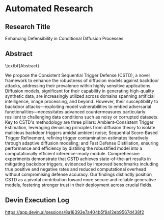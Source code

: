 
# Automated Research
## Research Title
Enhancing Defensibility in Conditional Diffusion Processes

## Abstract
\textbf{Abstract}

We propose the Consistent Sequential Trigger Defense (CSTD), a novel framework to enhance the robustness of diffusion models against backdoor attacks, addressing their prevalence within highly sensitive applications. Diffusion models, significant for their capability in generating high-quality synthetic data, are increasingly utilized across domains spanning artificial intelligence, image processing, and beyond. However, their susceptibility to backdoor attacks—exploiting model vulnerabilities to embed adversarial functionalities—necessitates advanced countermeasures particularly resilient to challenging data conditions such as noisy or corrupted datasets. Key to CSTD's methodology are three pillars: Ambient-Consistent Trigger Estimation, leveraging denoising principles from diffusion theory to isolate malicious backdoor triggers amidst ambient noise; Sequential Score-Based Trigger Refinement, refining trigger contamination estimates iteratively through adaptive diffusion modeling; and Fast Defense Distillation, ensuring performance and efficiency by distilling the robustified model into a computationally efficient inference-ready module. Comprehensive experiments demonstrate that CSTD achieves state-of-the-art results in mitigating backdoor triggers, evidenced by improved benchmarks including true positive and negative rates and reduced computational overhead without compromising defense accuracy. Our findings distinctly position CSTD as a pivotal contribution toward more secure and reliable generative models, fostering stronger trust in their deployment across crucial fields.

## Devin Execution Log
https://app.devin.ai/sessions/8a18393e7a404b5f9a12eb9567d438f2